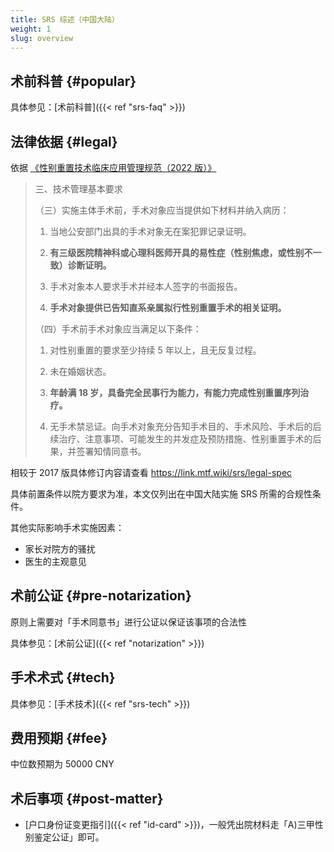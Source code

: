 ```yaml
---
title: SRS 综述（中国大陆）
weight: 1
slug: overview
---
```


## 术前科普 {#popular}

具体参见：[术前科普]({{< ref "srs-faq" >}})

## 法律依据 {#legal}

依据 [《性别重置技术临床应用管理规范（2022 版）》](http://www.nhc.gov.cn/yzygj/s7657/202204/2efe9f8ca13f499c8e1f70844fe96144.shtml)

> 三、技术管理基本要求
>
> （三）实施主体手术前，手术对象应当提供如下材料并纳入病历：
>
> 1. 当地公安部门出具的手术对象无在案犯罪记录证明。
>
> 1. **有三级医院精神科或心理科医师开具的易性症（性别焦虑，或性别不一致）诊断证明。**
>
> 1. 手术对象本人要求手术并经本人签字的书面报告。
>
> 1. **手术对象提供已告知直系亲属拟行性别重置手术的相关证明。**
>
> （四）手术前手术对象应当满足以下条件：
>
> 1. 对性别重置的要求至少持续 5 年以上，且无反复过程。
>
> 1. 未在婚姻状态。
>
> 1. **年龄满 18 岁，具备完全民事行为能力，有能力完成性别重置序列治疗。**
>
> 1. 无手术禁忌证。向手术对象充分告知手术目的、手术风险、手术后的后续治疗、注意事项、可能发生的并发症及预防措施、性别重置手术的后果，并签署知情同意书。

相较于 2017 版具体修订内容请查看 <https://link.mtf.wiki/srs/legal-spec>

具体前置条件以院方要求为准，本文仅列出在中国大陆实施 SRS 所需的合规性条件。

其他实际影响手术实施因素：

- 家长对院方的骚扰
- 医生的主观意见

## 术前公证 {#pre-notarization}

原则上需要对「手术同意书」进行公证以保证该事项的合法性

具体参见：[术前公证]({{< ref "notarization" >}})

## 手术术式 {#tech}

具体参见：[手术技术]({{< ref "srs-tech" >}})

## 费用预期 {#fee}

中位数预期为 50000 CNY

<!-- 需要一般化不同手术术式的中位数预期 -->

## 术后事项 {#post-matter}

- [户口身份证变更指引]({{< ref "id-card" >}})，一般凭出院材料走「A)三甲性别鉴定公证」即可。

